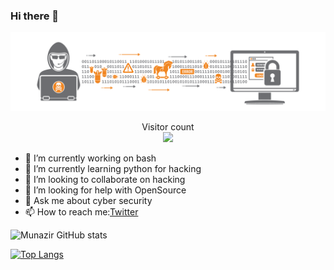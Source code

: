### Hi there 👋

<img src="https://github.com/Munazirul/Munazirul/blob/master/hacker-banner-01.png" alt="Hello world">

<p align="center"> 
  Visitor count<br>
  <img src="https://profile-counter.glitch.me/Munazirul/count.svg" />
</p>


<!-- **Munazirul/Munazirul** is a ✨ _special_ ✨ repository because its `README.md` (this file) appears on your GitHub profile.

Here are some ideas to get you started: -->

- 🔭 I’m currently working on bash
- 🌱 I’m currently learning python for hacking
- 👯 I’m looking to collaborate on hacking
- 🤔 I’m looking for help with OpenSource
- 💬 Ask me about cyber security
- 📫 How to reach me:[Twitter](https://twitter.com/munazir_4)
<!-- - 😄 Pronouns: ... -->
<!-- - ⚡ Fun fact:  -->

![Munazir GitHub stats](https://github-readme-stats.vercel.app/api?username=Munazirul&show_icons=true&theme=radical)

[![Top Langs](https://github-readme-stats.vercel.app/api/top-langs/?username=Munazirul&layout=compact)](https://github.com/Munazirul/github-readme-stats)
